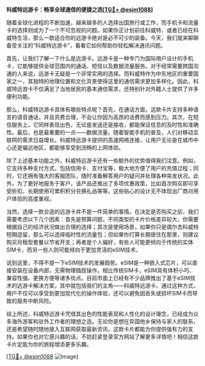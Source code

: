 **科威特远游卡：畅享全球通信的便捷之选[[TG💪+ @esim1088](https://t.me/s/esim1088)]**

随着全球化进程的不断加速，越来越多的人选择出国旅行或工作，而手机卡和流量卡的选择则成为了一个不可忽视的问题。如果你正计划前往科威特，或者已经在科威特生活，那么一款适合你的远游卡绝对是必不可少的装备。今天，我们就来聊聊备受关注的“科威特远游卡”，看看它如何帮助你轻松解决通讯问题。

首先，让我们了解一下什么是远游卡。远游卡是一种专门为国际用户设计的手机卡，它能够提供全球范围内的通话、短信以及数据流量服务。对于经常需要跨国沟通的人来说，远游卡无疑是一个非常实用的选择。而科威特作为中东地区的重要国家之一，其独特的地理位置和文化背景使得这里的通信需求更加多样化。因此，科威特远游卡不仅满足了当地居民的基本通信需求，还特别针对外籍人士提供了许多便利功能。

那么，科威特远游卡具体有哪些特点呢？首先，在通话方面，这款卡片支持多种语言的语音通话，并且资费合理，不会让你因为高昂的话费而感到压力。其次，在短信服务上，它同样表现出色，无论是发送还是接收，都能保证信息的及时性和准确性。最后，也是最重要的一点——数据流量。随着智能手机的普及，人们对移动互联网的需求日益增长。科威特远游卡提供的高速网络连接，让用户无论是在城市中心还是偏远地区，都能够享受到流畅的上网体验。

除了上述基本功能之外，科威特远游卡还有一些额外的优势值得我们注意。例如，它支持多种支付方式，包括信用卡、支付宝等，极大地方便了用户的充值过程；同时，它还拥有强大的客服团队，随时准备解答用户的疑问并处理各种突发状况。此外，为了更好地服务于客户，该产品还推出了多项优惠政策，比如首次购买即可享受折扣、长期使用可累积积分兑换礼品等等。这些贴心的设计无不体现出厂商对用户体验的高度重视。

当然，选择一款合适的远游卡并不是一件简单的事情。在决定是否购买之前，我们需要考虑以下几个因素：首先是预算问题，不同类型的卡片价格差异较大，你需要根据自己的经济状况做出合理的选择；其次是使用场景，如果你只是偶尔去科威特短期逗留，那么可以选择临时性的流量包；但如果你打算长期居住在那里，则建议购买月租型套餐以节省开支；再者是个人偏好，有些人可能更倾向于传统的实体SIM卡，而另一些人则可能倾向于更加灵活的eSIM技术。

说到这里，不得不提一下eSIM技术的发展趋势。eSIM是一种嵌入式芯片，可以直接安装在设备内部，无需物理插拔操作。相比传统SIM卡，eSIM具有体积小巧、兼容性强、更换方便等诸多优点。目前市面上已经有不少品牌推出了基于eSIM技术的远游卡解决方案，其中就包括我们的主角——科威特远游卡。通过这种方式，用户不仅可以享受到更加现代化的操作体验，还可以避免因丢失或损坏SIM卡而导致的服务中断风险。

综上所述，科威特远游卡凭借其出色的性能表现和人性化的设计理念，已经成为众多海外游客和驻外工作者的理想之选。无论你是想在异国他乡保持与家人的联系，还是希望随时随地接入互联网获取最新资讯，这款卡片都能为你提供强有力的支持。如果你也对它感兴趣的话，不妨赶紧登录官方网站了解更多详情吧！相信这款卡片定能为你的旅程增添更多乐趣。

[[TG💪+ @esim1088](https://t.me/s/esim1088) ![Image](https://i.postimg.cc/4NQfJmqS/Snipaste-2025-05-13-00-14-12.png)]